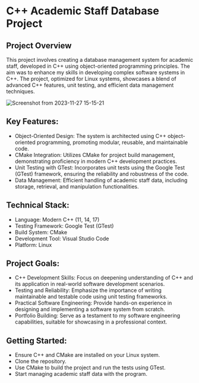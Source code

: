 # C++ Academic Staff Database Project
## Project Overview
This project involves creating a database management system for academic staff, developed in C++ using object-oriented programming principles. The aim was to enhance my skills in developing complex software systems in C++. The project, optimized for Linux systems, showcases a blend of advanced C++ features, unit testing, and efficient data management techniques.

![Screenshot from 2023-11-27 15-15-21](https://github.com/Aleksiiej/university-db/assets/94867075/904b4e28-5288-4c02-90da-e4b6f77c9140)

## Key Features:
- Object-Oriented Design: The system is architected using C++ object-oriented programming, promoting modular, reusable, and maintainable code.
- CMake Integration: Utilizes CMake for project build management, demonstrating proficiency in modern C++ development practices.
- Unit Testing with GTest: Incorporates unit tests using the Google Test (GTest) framework, ensuring the reliability and robustness of the code.
- Data Management: Efficient handling of academic staff data, including storage, retrieval, and manipulation functionalities.

## Technical Stack:
- Language: Modern C++ (11, 14, 17)
- Testing Framework: Google Test (GTest)
- Build System: CMake
- Development Tool: Visual Studio Code
- Platform: Linux

## Project Goals:
- C++ Development Skills: Focus on deepening understanding of C++ and its application in real-world software development scenarios.
- Testing and Reliability: Emphasize the importance of writing maintainable and testable code using unit testing frameworks.
- Practical Software Engineering: Provide hands-on experience in designing and implementing a software system from scratch.
- Portfolio Building: Serve as a testament to my software engineering capabilities, suitable for showcasing in a professional context.

## Getting Started:
- Ensure C++ and CMake are installed on your Linux system.
- Clone the repository.
- Use CMake to build the project and run the tests using GTest.
- Start managing academic staff data with the program.
